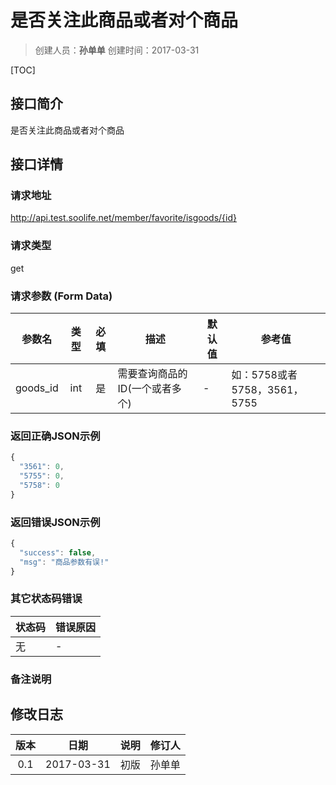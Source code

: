 # 是否关注此商品或者对个商品
>创建人员：**孙单单**
>创建时间：2017-03-31

[TOC]

## 接口简介
是否关注此商品或者对个商品

## 接口详情

### 请求地址
http://api.test.soolife.net/member/favorite/isgoods/{id}
### 请求类型
get

### 请求参数 (Form Data)
| 参数名 | 类型 | 必填 | 描述 | 默认值 | 参考值 |
| --- | :---: | :---: | --- | --- | --- |
|goods_id|int|是|需要查询商品的ID(一个或者多个)|-|如：5758或者5758，3561，5755|

### 返回正确JSON示例
```javascript
{
  "3561": 0,
  "5755": 0,
  "5758": 0
}
```
### 返回错误JSON示例
```javascript
{
  "success": false,
  "msg": "商品参数有误!"
}
```

### 其它状态码错误
| 状态码 | 错误原因     |
| :------------- | :------------- |
|无|-|

### 备注说明


## 修改日志
| 版本   | 日期         | 说明   | 修订人  |
| :----: | :----------: | :---- | :---- |
| 0.1  | 2017-03-31 | 初版   | 孙单单  |
